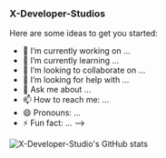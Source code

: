 ### X-Developer-Studios 

Here are some ideas to get you started:

- 🔭 I’m currently working on ...
- 🌱 I’m currently learning ...
- 👯 I’m looking to collaborate on ...
- 🤔 I’m looking for help with ...
- 💬 Ask me about ...
- 📫 How to reach me: ...
- 😄 Pronouns: ...
- ⚡ Fun fact: ...
-->

![X-Developer-Studio's GitHub stats](https://github-readme-stats.vercel.app/api?username=X-Developer-Studios&show_icons=true&theme=dark)
